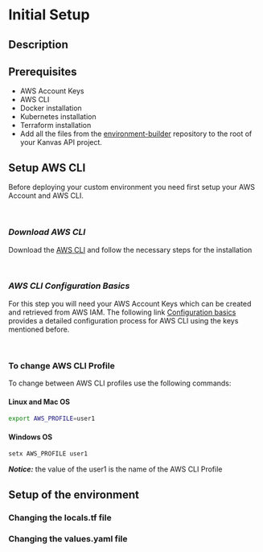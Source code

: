 # Initial Setup

## Description

## Prerequisites

- AWS Account Keys
- AWS CLI
- Docker installation
- Kubernetes installation
- Terraform installation
- Add all the files from the [environment-builder](https://github.com/kyanvasu/environment_builder) repository to the root of your Kanvas API project.

## Setup AWS CLI

Before deploying your custom environment you need first setup your AWS Account and AWS CLI.

&nbsp;

### ***Download AWS CLI***

Download the [AWS CLI](https://docs.aws.amazon.com/cli/latest/userguide/install-cliv2.html) and follow the necessary steps for the installation

&nbsp;
### ***AWS CLI Configuration Basics***

For this step you will need your AWS Account Keys which can be created and retrieved from AWS IAM. The following link [Configuration basics](https://docs.aws.amazon.com/cli/latest/userguide/cli-configure-quickstart.html) provides a detailed configuration process for AWS CLI using the keys mentioned before.

&nbsp;

### To change AWS CLI Profile

To change between AWS CLI profiles use the following commands:

#### Linux and Mac OS
``` sh 
export AWS_PROFILE=user1
```

#### Windows OS

```sh
setx AWS_PROFILE user1
```
***Notice:*** the value of the user1 is the name of the AWS CLI Profile

## Setup of the environment

### Changing the locals.tf file

### Changing the values.yaml file